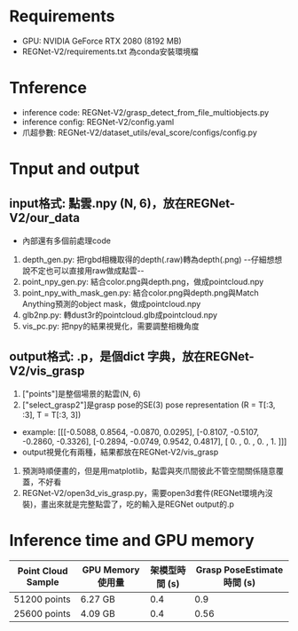 # Requirements
* GPU: NVIDIA GeForce RTX 2080 (8192 MB)
* REGNet-V2/requirements.txt 為conda安裝環境檔

# Tnference
* inference code: REGNet-V2/grasp_detect_from_file_multiobjects.py
* inference config: REGNet-V2/config.yaml
* 爪超參數: REGNet-V2/dataset_utils/eval_score/configs/config.py

# Tnput and output
## input格式: 點雲.npy (N, 6)，放在REGNet-V2/our_data
* 內部還有多個前處理code
1. depth_gen.py: 把rgbd相機取得的depth(.raw)轉為depth(.png)   --仔細想想說不定也可以直接用raw做成點雲--
2. point_npy_gen.py: 結合color.png與depth.png，做成pointcloud.npy
3. point_npy_with_mask_gen.py: 結合color.png與depth.png與Match Anything預測的object mask，做成pointcloud.npy
4. glb2np.py: 轉dust3r的pointcloud.glb成pointcloud.npy
5. vis_pc.py: 把npy的結果視覺化，需要調整相機角度

## output格式: .p，是個dict 字典，放在REGNet-V2/vis_grasp
1. ["points"]是整個場景的點雲(N, 6)
2. ["select_grasp2"]是grasp pose的SE(3) pose representation (R = T[:3, :3], T = T[:3, 3])
* example: 
    [[[-0.5088,  0.8564, -0.0870,  0.0295],
    [-0.8107, -0.5107, -0.2860, -0.3326],
    [-0.2894, -0.0749,  0.9542,  0.4817],
    [ 0.     ,  0.     ,  0.     ,  1.    ]]]
* output視覺化有兩種，結果都放在REGNet-V2/vis_grasp
1. 預測時順便畫的，但是用matplotlib，點雲與夾爪間彼此不管空間關係隨意覆蓋，不好看
2. REGNet-V2/open3d_vis_grasp.py，需要open3d套件(REGNet環境內沒裝)，畫出來就是完整點雲了，吃的輸入是REGNet output的.p

# Inference time and GPU memory
| Point Cloud Sample | GPU Memory 使用量 | 架模型時間 (s) | Grasp PoseEstimate 時間 (s)|
|-|-|-|-|
| 51200 points           | 6.27 GB            | 0.4            | 0.9  |
| 25600 points           | 4.09 GB            | 0.4            | 0.56 |